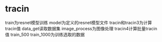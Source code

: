 # tracin
train为resnet模型训练
model为定义的resnet模型文件
tracin和tracin3为计算tracin值
data_get读取数据集
image_process为图像处理
tracin4计算批量tracin值
train_500 train_1000为训练选取的数据
